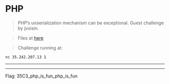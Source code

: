 # PHP

> PHP’s unserialization mechanism can be exceptional. Guest challenge by jvoisin.

> Files at [here](https://35c3ctf.ccc.ac/uploads/php-ff2d1f97076ff25c5d0858616c26fac7.tar)

> Challenge running at:
```Shell
nc 35.242.207.13 1
```
------


------
Flag: 35C3_php_is_fun_php_is_fun

